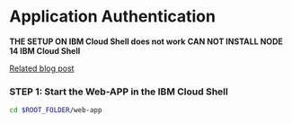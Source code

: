 # Application Authentication

**THE SETUP ON IBM Cloud Shell does not work**
**CAN NOT INSTALL NODE 14 IBM Cloud Shell**


[Related blog post](http://heidloff.net/article/securing-vue-js-applications-keycloak/)


### STEP 1: Start the Web-APP in the IBM Cloud Shell
 
```sh
cd $ROOT_FOLDER/web-app
```